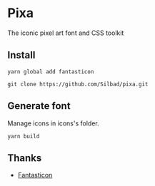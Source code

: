 # Pixa

The iconic pixel art font and CSS toolkit 

## Install

```
yarn global add fantasticon

git clone https://github.com/Silbad/pixa.git
```

## Generate font

Manage icons in icons's folder.

```
yarn build
```

## Thanks

* [Fantasticon](https://github.com/tancredi/fantasticon)